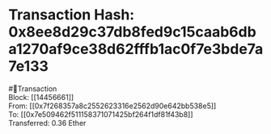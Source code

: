
Transaction Hash: 0x8ee8d29c37db8fed9c15caab6dba1270af9ce38d62fffb1ac0f7e3bde7a7e133
====================================================================================
  
#💸Transaction  
Block: [[14456661]]  
From: [[0x7f268357a8c2552623316e2562d90e642bb538e5]]  
To: [[0x7e509462f511158371071425bf264f1df81f43b8]]  
Transferred: 0.36 Ether